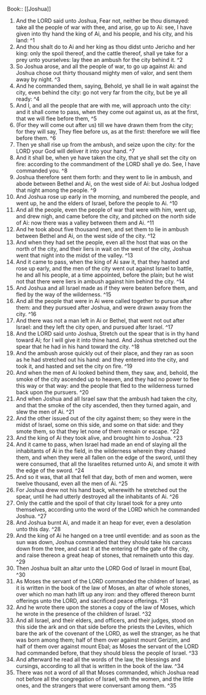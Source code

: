  Book:: [[Joshua]]
 1. And the LORD said unto Joshua, Fear not, neither be thou dismayed: take all the people of war with thee, and arise, go up to Ai: see, I have given into thy hand the king of Ai, and his people, and his city, and his land: ^1
 2. And thou shalt do to Ai and her king as thou didst unto Jericho and her king: only the spoil thereof, and the cattle thereof, shall ye take for a prey unto yourselves: lay thee an ambush for the city behind it. ^2
 3. So Joshua arose, and all the people of war, to go up against Ai: and Joshua chose out thirty thousand mighty men of valor, and sent them away by night. ^3
 4. And he commanded them, saying, Behold, ye shall lie in wait against the city, even behind the city: go not very far from the city, but be ye all ready: ^4
 5. And I, and all the people that are with me, will approach unto the city: and it shall come to pass, when they come out against us, as at the first, that we will flee before them, ^5
 6. (For they will come out after us) till we have drawn them from the city; for they will say, They flee before us, as at the first: therefore we will flee before them. ^6
 7. Then ye shall rise up from the ambush, and seize upon the city: for the LORD your God will deliver it into your hand. ^7
 8. And it shall be, when ye have taken the city, that ye shall set the city on fire: according to the commandment of the LORD shall ye do. See, I have commanded you. ^8
 9. Joshua therefore sent them forth: and they went to lie in ambush, and abode between Bethel and Ai, on the west side of Ai: but Joshua lodged that night among the people. ^9
 10. And Joshua rose up early in the morning, and numbered the people, and went up, he and the elders of Israel, before the people to Ai. ^10
 11. And all the people, even the people of war that were with him, went up, and drew nigh, and came before the city, and pitched on the north side of Ai: now there was a valley between them and Ai. ^11
 12. And he took about five thousand men, and set them to lie in ambush between Bethel and Ai, on the west side of the city. ^12
 13. And when they had set the people, even all the host that was on the north of the city, and their liers in wait on the west of the city, Joshua went that night into the midst of the valley. ^13
 14. And it came to pass, when the king of Ai saw it, that they hasted and rose up early, and the men of the city went out against Israel to battle, he and all his people, at a time appointed, before the plain; but he wist not that there were liers in ambush against him behind the city. ^14
 15. And Joshua and all Israel made as if they were beaten before them, and fled by the way of the wilderness. ^15
 16. And all the people that were in Ai were called together to pursue after them: and they pursued after Joshua, and were drawn away from the city. ^16
 17. And there was not a man left in Ai or Bethel, that went not out after Israel: and they left the city open, and pursued after Israel. ^17
 18. And the LORD said unto Joshua, Stretch out the spear that is in thy hand toward Ai; for I will give it into thine hand. And Joshua stretched out the spear that he had in his hand toward the city. ^18
 19. And the ambush arose quickly out of their place, and they ran as soon as he had stretched out his hand: and they entered into the city, and took it, and hasted and set the city on fire. ^19
 20. And when the men of Ai looked behind them, they saw, and, behold, the smoke of the city ascended up to heaven, and they had no power to flee this way or that way: and the people that fled to the wilderness turned back upon the pursuers. ^20
 21. And when Joshua and all Israel saw that the ambush had taken the city, and that the smoke of the city ascended, then they turned again, and slew the men of Ai. ^21
 22. And the other issued out of the city against them; so they were in the midst of Israel, some on this side, and some on that side: and they smote them, so that they let none of them remain or escape. ^22
 23. And the king of Ai they took alive, and brought him to Joshua. ^23
 24. And it came to pass, when Israel had made an end of slaying all the inhabitants of Ai in the field, in the wilderness wherein they chased them, and when they were all fallen on the edge of the sword, until they were consumed, that all the Israelites returned unto Ai, and smote it with the edge of the sword. ^24
 25. And so it was, that all that fell that day, both of men and women, were twelve thousand, even all the men of Ai. ^25
 26. For Joshua drew not his hand back, wherewith he stretched out the spear, until he had utterly destroyed all the inhabitants of Ai. ^26
 27. Only the cattle and the spoil of that city Israel took for a prey unto themselves, according unto the word of the LORD which he commanded Joshua. ^27
 28. And Joshua burnt Ai, and made it an heap for ever, even a desolation unto this day. ^28
 29. And the king of Ai he hanged on a tree until eventide: and as soon as the sun was down, Joshua commanded that they should take his carcass down from the tree, and cast it at the entering of the gate of the city, and raise thereon a great heap of stones, that remaineth unto this day. ^29
 30. Then Joshua built an altar unto the LORD God of Israel in mount Ebal, ^30
 31. As Moses the servant of the LORD commanded the children of Israel, as it is written in the book of the law of Moses, an altar of whole stones, over which no man hath lift up any iron: and they offered thereon burnt offerings unto the LORD, and sacrificed peace offerings. ^31
 32. And he wrote there upon the stones a copy of the law of Moses, which he wrote in the presence of the children of Israel. ^32
 33. And all Israel, and their elders, and officers, and their judges, stood on this side the ark and on that side before the priests the Levites, which bare the ark of the covenant of the LORD, as well the stranger, as he that was born among them; half of them over against mount Gerizim, and half of them over against mount Ebal; as Moses the servant of the LORD had commanded before, that they should bless the people of Israel. ^33
 34. And afterward he read all the words of the law, the blessings and cursings, according to all that is written in the book of the law. ^34
 35. There was not a word of all that Moses commanded, which Joshua read not before all the congregation of Israel, with the women, and the little ones, and the strangers that were conversant among them. ^35

